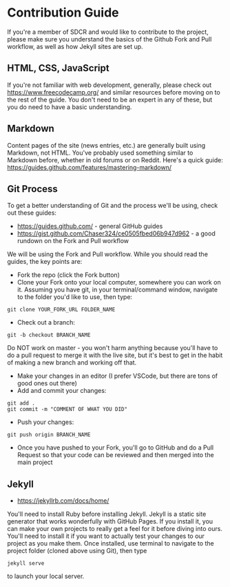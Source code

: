# Contribution Guide

If you're a member of SDCR and would like to contribute to the project, 
please make sure you understand the basics of the Github Fork and Pull workflow, 
as well as how Jekyll sites are set up. 

## HTML, CSS, JavaScript

If you're not familiar with web development, generally, please check out https://www.freecodecamp.org/ and similar resources before moving on to the rest of the guide. You don't need to be an expert in any of these, but you do need to have a basic understanding. 

## Markdown

Content pages of the site (news entries, etc.) are generally built using Markdown, not HTML. You've probably used something similar to Markdown before, whether in old forums or on Reddit. Here's a quick guide: https://guides.github.com/features/mastering-markdown/

## Git Process

To get a better understanding of Git and the process we'll be using, check out these guides:

- https://guides.github.com/ - general GitHub guides
- https://gist.github.com/Chaser324/ce0505fbed06b947d962 - a good rundown on the Fork and Pull workflow

We will be using the Fork and Pull workflow. While you should read the guides, the key points are:

- Fork the repo (click the Fork button)
- Clone your Fork onto your local computer, somewhere you can work on it. Assuming you have git, 
in your terminal/command window, navigate to the folder you'd like to use, then type:

```
git clone YOUR_FORK_URL FOLDER_NAME
```

- Check out a branch:

```
git -b checkout BRANCH_NAME
```

Do NOT work on master - you won't harm anything because you'll have to do a pull request to merge 
it with the live site, but it's best to get in the habit of making a new branch and working off that.

- Make your changes in an editor (I prefer VSCode, but there are tons of good ones out there)
- Add and commit your changes:

```
git add . 
git commit -m "COMMENT OF WHAT YOU DID"
```

- Push your changes:

```
git push origin BRANCH_NAME
```

- Once you have pushed to your Fork, you'll go to GitHub and do a Pull Request so 
that your code can be reviewed and then merged into the main project

## Jekyll

- https://jekyllrb.com/docs/home/ 

You'll need to install Ruby before installing Jekyll. Jekyll is a static site generator 
that works wonderfully with GitHub Pages. If you install it, you can make your own projects 
to really get a feel for it before diving into ours. You'll need to install it if you want to 
actually test your changes to our project as you make them. Once installed, use terminal to 
navigate to the project folder (cloned above using Git), then type 

```jekyll serve``` 

to launch your local server.
